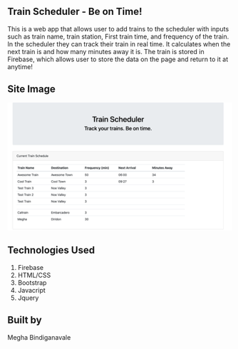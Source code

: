 ## Train Scheduler - Be on Time!

This is a web app that allows user to add trains to the scheduler with inputs such as train name, train station, First train time, and frequency of the train. In the scheduler they can track their train in real time. It calculates when the next train is and how many minutes away it is. The train is stored in Firebase, which allows user to store the data on the page and return to it at anytime!

## Site Image 
![site image](images/train-scheduler.png)

## Technologies Used 
1. Firebase
2. HTML/CSS
3. Bootstrap
4. Javacript
5. Jquery 

## Built by 
Megha Bindiganavale 



